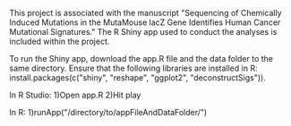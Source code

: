 This project is associated with the manuscript "Sequencing of Chemically Induced Mutations in the MutaMouse lacZ Gene Identifies Human Cancer Mutational Signatures." The R Shiny app used to conduct the analyses is included within the project.

To run the Shiny app, download the app.R file and the data folder to the same directory. Ensure that the following libraries are installed in R: install.packages(c("shiny", "reshape", "ggplot2", "deconstructSigs")).

In R Studio:
1)Open app.R
2)Hit play 

In R:
1)runApp("/directory/to/appFileAndDataFolder/")
